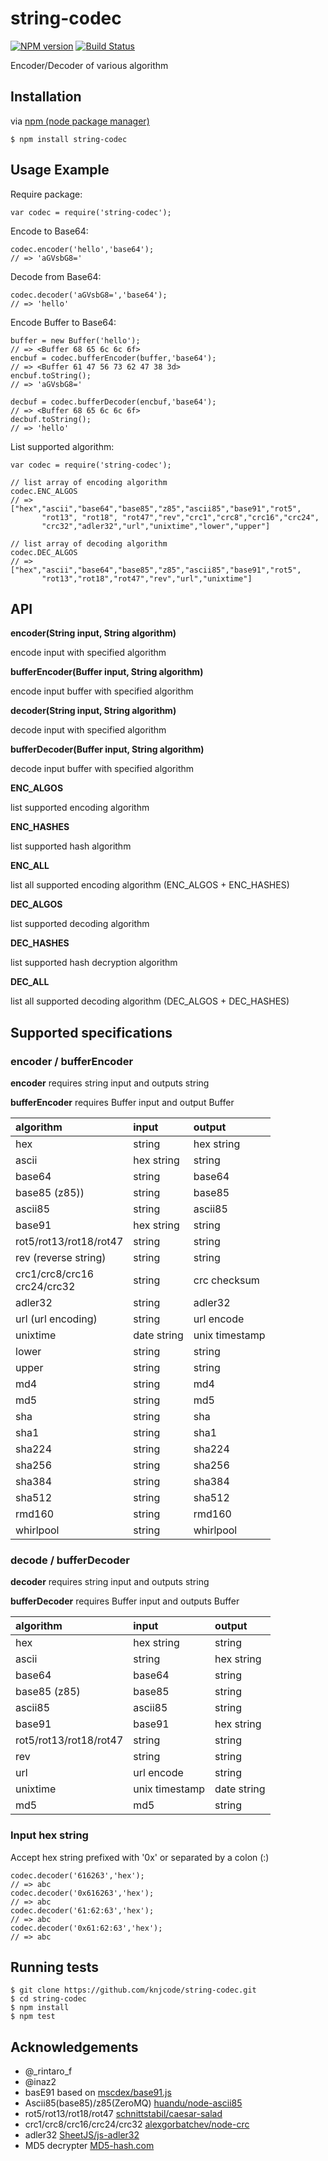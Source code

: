 # string-codec

[![NPM version][npm-image]][npm-url] [![Build Status][travis-image]][travis-url]

Encoder/Decoder of various algorithm

## Installation

via [npm (node package manager)](http://github.com/npm/npm)

    $ npm install string-codec

## Usage Example

Require package:

    var codec = require('string-codec');

Encode to Base64:

    codec.encoder('hello','base64');
    // => 'aGVsbG8='

Decode from Base64:

    codec.decoder('aGVsbG8=','base64');
    // => 'hello'

Encode Buffer to Base64:

    buffer = new Buffer('hello');
    // => <Buffer 68 65 6c 6c 6f>
    encbuf = codec.bufferEncoder(buffer,'base64');
    // => <Buffer 61 47 56 73 62 47 38 3d>
    encbuf.toString();
    // => 'aGVsbG8='
    
    decbuf = codec.bufferDecoder(encbuf,'base64');
    // => <Buffer 68 65 6c 6c 6f>
    decbuf.toString();
    // => 'hello'

List supported algorithm:

    var codec = require('string-codec');
    
    // list array of encoding algorithm
    codec.ENC_ALGOS
    // => ["hex","ascii","base64","base85","z85","ascii85","base91","rot5",
           "rot13", "rot18", "rot47","rev","crc1","crc8","crc16","crc24",
           "crc32","adler32","url","unixtime","lower","upper"]
    
    // list array of decoding algorithm
    codec.DEC_ALGOS
    // => ["hex","ascii","base64","base85","z85","ascii85","base91","rot5",
           "rot13","rot18","rot47","rev","url","unixtime"]

## API

__encoder(String input, String algorithm)__

encode input with specified algorithm

__bufferEncoder(Buffer input, String algorithm)__

encode input buffer with specified algorithm

__decoder(String input, String algorithm)__

decode input with specified algorithm

__bufferDecoder(Buffer input, String algorithm)__

decode input buffer with specified algorithm

__ENC_ALGOS__

list supported encoding algorithm

__ENC_HASHES__

list supported hash algorithm

__ENC_ALL__

list all supported encoding algorithm (ENC_ALGOS + ENC_HASHES)

__DEC_ALGOS__

list supported decoding algorithm

__DEC_HASHES__

list supported hash decryption algorithm

__DEC_ALL__

list all supported decoding algorithm (DEC_ALGOS + DEC_HASHES)

## Supported specifications

### encoder / bufferEncoder

__encoder__ requires string input and outputs string

__bufferEncoder__ requires Buffer input and output Buffer

|algorithm|input|output|
|:--|:--|:--|
|hex|string|hex string|
|ascii|hex string|string|
|base64|string|base64|
|base85 (z85))|string|base85|
|ascii85|string|ascii85|
|base91|hex string|string|
|rot5/rot13/rot18/rot47|string|string|
|rev (reverse string)|string|string|
|crc1/crc8/crc16<br>crc24/crc32|string|crc checksum|
|adler32|string|adler32|
|url (url encoding)|string|url encode|
|unixtime|date string|unix timestamp|
|lower|string|string|
|upper|string|string|
|md4|string|md4|
|md5|string|md5|
|sha|string|sha|
|sha1|string|sha1|
|sha224|string|sha224|
|sha256|string|sha256|
|sha384|string|sha384|
|sha512|string|sha512|
|rmd160|string|rmd160|
|whirlpool|string|whirlpool|

### decode / bufferDecoder

__decoder__ requires string input and outputs string

__bufferDecoder__ requires Buffer input and outputs Buffer

|algorithm|input|output|
|:--|:--|:--|
|hex|hex string|string|
|ascii|string|hex string|
|base64|base64|string|
|base85 (z85)|base85|string|
|ascii85|ascii85|string|
|base91|base91|hex string|
|rot5/rot13/rot18/rot47|string|string|
|rev|string|string|
|url|url encode|string|
|unixtime|unix timestamp|date string|
|md5|md5|string|

### Input hex string

Accept hex string prefixed with '0x' or separated by a colon (:)

    codec.decoder('616263','hex');
    // => abc
    codec.decoder('0x616263','hex');
    // => abc
    codec.decoder('61:62:63','hex');
    // => abc
    codec.decoder('0x61:62:63','hex');
    // => abc

## Running tests

    $ git clone https://github.com/knjcode/string-codec.git
    $ cd string-codec
    $ npm install
    $ npm test

## Acknowledgements

- @_rintaro_f
- @inaz2
- basE91 based on [mscdex/base91.js](https://github.com/mscdex/base91.js)
- Ascii85(base85)/z85(ZeroMQ) [huandu/node-ascii85](https://github.com/huandu/node-ascii85)
- rot5/rot13/rot18/rot47 [schnittstabil/caesar-salad](https://github.com/schnittstabil/caesar-salad)
- crc1/crc8/crc16/crc24/crc32 [alexgorbatchev/node-crc](https://github.com/alexgorbatchev/node-crc)
- adler32 [SheetJS/js-adler32](https://github.com/SheetJS/js-adler32)
- MD5 decrypter [MD5-hash.com](http://www.md5-hash.com)

[npm-url]: https://npmjs.org/package/string-codec
[npm-image]: https://badge.fury.io/js/string-codec.svg
[travis-url]: https://travis-ci.org/knjcode/string-codec
[travis-image]: https://travis-ci.org/knjcode/string-codec.svg?branch=master
